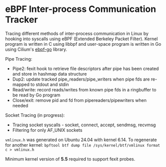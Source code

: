 # eBPF Inter-process Communication Tracker

Tracing different methods of inter-process communication in Linux by hooking into syscalls using eBPF (Extended Berkeley Packet Filter). Kernel program is written in C using libbpf and user-space program is written in Go using Cilium's [ebpf-go](https://github.com/cilium/ebpf) library.

Pipe Tracing:
- Pipe2: fexit hook to retrieve file descriptors after pipe has been created and store in hashmap data structure
- Dup2: update tracked pipe_readers/pipe_writers when pipe fds are re-mapped to stdout and stdin
- Read/write: record reads/writes from known pipe fds in a ringbuffer to be read by Go program
- Close/exit: remove pid and fd from pipereaders/pipewriters when needed

Socket Tracing (in progress):
- Tracing socket syscalls - socket, connect, accept, sendmsg, recvmsg
- Filtering for only AF_UNIX sockets

`vmlinux.h` was generated on Ubuntu 24.04 with kernel 6.14. To regenerate for another kernel:
`bpftool btf dump file /sys/kernel/btf/vmlinux format c > vmlinux.h`

Minimum kernel version of **5.5** required to support fexit probes.
